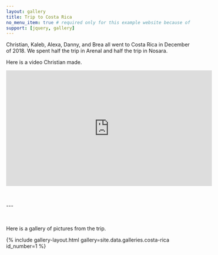 ```yaml
---
layout: gallery
title: Trip to Costa Rica
no_menu_item: true # required only for this example website because of menu construction
support: [jquery, gallery]
---
```


Christian, Kaleb, Alexa, Danny, and Brea all went to Costa Rica in December of 2018. We spent half the trip in Arenal and half the trip in Nosara.

Here is a video Christian made.

<iframe width="560" height="315" src="https://www.youtube.com/embed/EWPmzs4Uylk" frameborder="0" allow="accelerometer; autoplay; encrypted-media; gyroscope; picture-in-picture" allowfullscreen></iframe>

<!-- Add some page breaks -->
<p style="page-break-after: always;">&nbsp;</p>
---
<p style="page-break-after: always;">&nbsp;</p>


Here is a gallery of pictures from the trip.

{% include gallery-layout.html gallery=site.data.galleries.costa-rica id_number=1 %}
